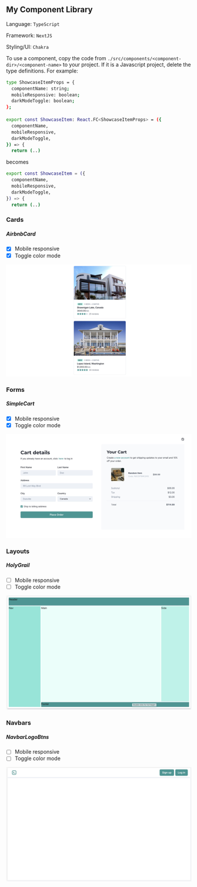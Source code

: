 ## My Component Library

Language: `TypeScript`

Framework: `NextJS`

Styling/UI: `Chakra`

To use a component, copy the code from `./src/components/<component-dir>/<component-name>` to your project. If it is a Javascript project, delete the type definitions. For example:
```sh
type ShowcaseItemProps = {
  componentName: string;
  mobileResponsive: boolean;
  darkModeToggle: boolean;
};

export const ShowcaseItem: React.FC<ShowcaseItemProps> = ({
  componentName,
  mobileResponsive,
  darkModeToggle,
}) => {
  return (..)
```
becomes
```sh
export const ShowcaseItem = ({
  componentName,
  mobileResponsive,
  darkModeToggle,
}) => {
  return (..)
```

### Cards 

##### AirbnbCard
- [x] Mobile responsive
- [x] Toggle color mode

![Airbnb](./docs/AirbnbCard1.jpg)

### Forms 

##### SimpleCart
- [x] Mobile responsive
- [x] Toggle color mode

![SimpleCart](./docs/SimpleCart1.jpg)

### Layouts 

##### HolyGrail
- [ ] Mobile responsive
- [ ] Toggle color mode

![HolyGrail](./docs/HolyGrail.jpg)

### Navbars 

##### NavbarLogoBtns
- [ ] Mobile responsive
- [ ] Toggle color mode

![Simple cart page](./docs/NavbarLogoBtns.jpg)